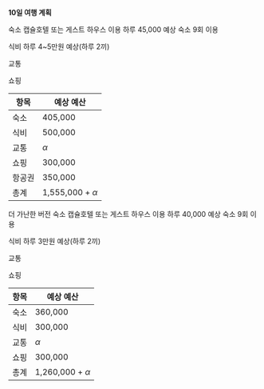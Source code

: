 **10일 여행 계획**

숙소
캡슐호텔 또는 게스트 하우스 이용
하루 45,000 예상
숙소 9회 이용

식비
하루 4~5만원 예상(하루 2끼)

교통


쇼핑



| 항목  | 예상 예산                |
| --- | -------------------- |
| 숙소  | 405,000              |
| 식비  | 500,000              |
| 교통  | $\alpha$             |
| 쇼핑  | 300,000              |
| 항공권 | 350,000              |
| 총계  | 1,555,000 + $\alpha$ |

더 가난한 버전
숙소
캡슐호텔 또는 게스트 하우스 이용
하루 40,000 예상
숙소 9회 이용

식비
하루 3만원 예상(하루 2끼)

교통


쇼핑

| 항목  | 예상 예산                |
| --- | -------------------- |
| 숙소  | 360,000              |
| 식비  | 300,000              |
| 교통  | $\alpha$             |
| 쇼핑  | 300,000              |
| 총계  | 1,260,000 + $\alpha$ |
